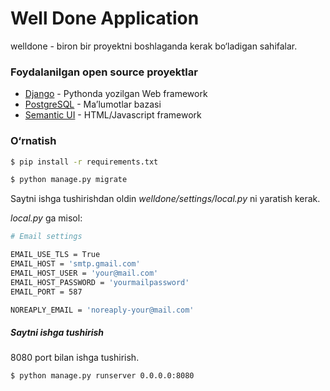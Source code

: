 # Well Done Application

welldone - biron bir proyektni boshlaganda kerak bo‘ladigan sahifalar.

### Foydalanilgan open source proyektlar

* [Django] - Pythonda yozilgan Web framework
* [PostgreSQL] - Ma’lumotlar bazasi
* [Semantic UI] - HTML/Javascript framework

### O‘rnatish

```sh
$ pip install -r requirements.txt
```

```sh
$ python manage.py migrate
```

Saytni ishga tushirishdan oldin *welldone/settings/local.py* ni yaratish kerak. 

*local.py* ga misol:

```sh
# Email settings

EMAIL_USE_TLS = True
EMAIL_HOST = 'smtp.gmail.com'
EMAIL_HOST_USER = 'your@mail.com'
EMAIL_HOST_PASSWORD = 'yourmailpassword'
EMAIL_PORT = 587

NOREAPLY_EMAIL = 'noreaply-your@mail.com'
```

##### Saytni ishga tushirish

8080 port bilan ishga tushirish. 

```sh
$ python manage.py runserver 0.0.0.0:8080
```


   [Semantic UI]: <http://semantic-ui.com/>
   [Django]: <https://www.djangoproject.com/>
   [PostgreSQL]: <https://www.postgresql.org/>
